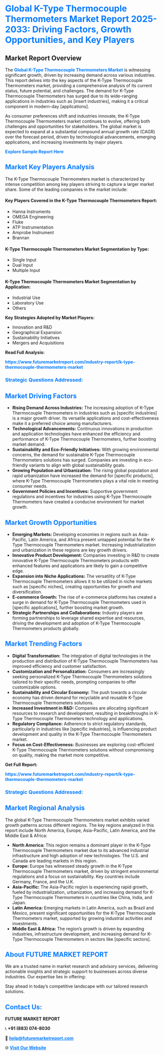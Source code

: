 <h1 style="color: #007BFF;">Global K-Type Thermocouple Thermometers Market Report 2025-2033: Driving Factors, Growth Opportunities, and Key Players</h1>

<section id="overview">
<h2>Market Report Overview</h2>
<p>The <a href="https://www.futuremarketreport.com/industry-report/k-type-thermocouple-thermometers-market" style="color: #007BFF; text-decoration: none;"><strong>Global K-Type Thermocouple Thermometers Market</strong></a> is witnessing significant growth, driven by increasing demand across various industries. This report delves into the key aspects of the K-Type Thermocouple Thermometers market, providing a comprehensive analysis of its current status, future potential, and challenges. The demand for K-Type Thermocouple Thermometers has surged due to its wide-ranging applications in industries such as [insert industries], making it a critical component in modern-day [applications].</p>
<p>As consumer preferences shift and industries innovate, the K-Type Thermocouple Thermometers market continues to evolve, offering both challenges and opportunities for stakeholders. The global market is expected to expand at a substantial compound annual growth rate (CAGR) over the forecast period, driven by technological advancements, emerging applications, and increasing investments by major players.</p>
</section>

<section id="overview">
<p><a href="https://www.futuremarketreport.com/request-sample/reportId=29366" style="color: #007BFF; text-decoration: none;"><strong>Explore Sample Report Here</strong></a></p>
</section>

<section id="key-players">
<h2 style="color: #007BFF;">Market Key Players Analysis</h2>
<p>The K-Type Thermocouple Thermometers market is characterized by intense competition among key players striving to capture a larger market share. Some of the leading companies in the market include:</p>
<h4>Key Players Covered in the K-Type Thermocouple Thermometers Report:</h4>
<ul><li>Hanna Instruments</li><li>OMEGA Engineering</li><li>Fluke</li><li>ATP Instrumentation</li><li>Amprobe Instrument</li><li>Brannan</li></ul>
<h4>K-Type Thermocouple Thermometers Market Segmentation by Type:</h4>
<ul><li>Single Input</li><li>Dual Input</li><li>Multiple Input</li></ul>

<h4>K-Type Thermocouple Thermometers Market Segmentation by Application:</h4>
<ul><li>Industrial Use</li><li>Laboratory Use</li><li>Others</li></ul>
<p><strong>Key Strategies Adopted by Market Players:</strong></p>
<ul>
<li>Innovation and R&D</li>
<li>Geographical Expansion</li>
<li>Sustainability Initiatives</li>
<li>Mergers and Acquisitions</li>
</ul>
</section>

<section>
<p><strong>Read Full Analysis: </strong></p><a href="https://www.futuremarketreport.com/industry-report/k-type-thermocouple-thermometers-market" style="color: #007BFF; text-decoration: none;"><strong>https://www.futuremarketreport.com/industry-report/k-type-thermocouple-thermometers-market</strong></a>
<h3 style="color: #007BFF;">Strategic Questions Addressed:</h3>
</section>

<section id="driving-factors">
<h2 style="color: #007BFF;">Market Driving Factors</h2>
<ul>
<li><strong>Rising Demand Across Industries:</strong> The increasing adoption of K-Type Thermocouple Thermometers in industries such as [specific industries] is a major growth driver. Its versatile applications and cost-effectiveness make it a preferred choice among manufacturers.</li>
<li><strong>Technological Advancements:</strong> Continuous innovations in production and application technologies have enhanced the efficiency and performance of K-Type Thermocouple Thermometers, further boosting market demand.</li>
<li><strong>Sustainability and Eco-Friendly Initiatives:</strong> With growing environmental concerns, the demand for sustainable K-Type Thermocouple Thermometers solutions has surged. Companies are investing in eco-friendly variants to align with global sustainability goals.</li>
<li><strong>Growing Population and Urbanization:</strong> The rising global population and rapid urbanization have increased the demand for [specific products], where K-Type Thermocouple Thermometers plays a vital role in meeting consumer needs.</li>
<li><strong>Government Policies and Incentives:</strong> Supportive government regulations and incentives for industries using K-Type Thermocouple Thermometers have created a conducive environment for market growth.</li>
</ul>
</section>

<section id="growth-opportunities">
<h2 style="color: #007BFF;">Market Growth Opportunities</h2>
<ul>
<li><strong>Emerging Markets:</strong> Developing economies in regions such as Asia-Pacific, Latin America, and Africa present untapped potential for the K-Type Thermocouple Thermometers market. Increasing industrialization and urbanization in these regions are key growth drivers.</li>
<li><strong>Innovative Product Development:</strong> Companies investing in R&D to create innovative K-Type Thermocouple Thermometers products with enhanced features and applications are likely to gain a competitive edge.</li>
<li><strong>Expansion into Niche Applications:</strong> The versatility of K-Type Thermocouple Thermometers allows it to be utilized in niche markets such as [specific niches], creating opportunities for growth and diversification.</li>
<li><strong>E-commerce Growth:</strong> The rise of e-commerce platforms has created a surge in demand for K-Type Thermocouple Thermometers used in [specific applications], further boosting market growth.</li>
<li><strong>Strategic Partnerships and Collaborations:</strong> Industry players are forming partnerships to leverage shared expertise and resources, driving the development and adoption of K-Type Thermocouple Thermometers products globally.</li>
</ul>
</section>

<section id="trending-factors">
<h2 style="color: #007BFF;">Market Trending Factors</h2>
<ul>
<li><strong>Digital Transformation:</strong> The integration of digital technologies in the production and distribution of K-Type Thermocouple Thermometers has improved efficiency and customer satisfaction.</li>
<li><strong>Customization and Personalization:</strong> Consumers are increasingly seeking personalized K-Type Thermocouple Thermometers solutions tailored to their specific needs, prompting companies to offer customizable options.</li>
<li><strong>Sustainability and Circular Economy:</strong> The push towards a circular economy has driven demand for recyclable and reusable K-Type Thermocouple Thermometers solutions.</li>
<li><strong>Increased Investment in R&D:</strong> Companies are allocating significant resources to research and development, resulting in breakthroughs in K-Type Thermocouple Thermometers technology and applications.</li>
<li><strong>Regulatory Compliance:</strong> Adherence to strict regulatory standards, particularly in industries like [specific industries], is influencing product development and quality in the K-Type Thermocouple Thermometers market.</li>
<li><strong>Focus on Cost-Effectiveness:</strong> Businesses are exploring cost-efficient K-Type Thermocouple Thermometers solutions without compromising on quality, making the market more competitive.</li>
</ul>
</section>

<section>
<p><strong>Get Full Report: </strong></p><a href="https://www.futuremarketreport.com/industry-report/k-type-thermocouple-thermometers-market" style="color: #007BFF; text-decoration: none;"><strong>https://www.futuremarketreport.com/industry-report/k-type-thermocouple-thermometers-market</strong></a>
<h3 style="color: #007BFF;">Strategic Questions Addressed:</h3>
</section>


<section id="regional-analysis">
<h2 style="color: #007BFF;">Market Regional Analysis</h2>
<p>The global K-Type Thermocouple Thermometers market exhibits varied growth patterns across different regions. The key regions analyzed in this report include North America, Europe, Asia-Pacific, Latin America, and the Middle East & Africa:</p>
<ul>
<li><strong>North America:</strong> This region remains a dominant player in the K-Type Thermocouple Thermometers market due to its advanced industrial infrastructure and high adoption of new technologies. The U.S. and Canada are leading markets in this region.</li>
<li><strong>Europe:</strong> Europe has witnessed steady growth in the K-Type Thermocouple Thermometers market, driven by stringent environmental regulations and a focus on sustainability. Key countries include Germany, France, and the U.K.</li>
<li><strong>Asia-Pacific:</strong> The Asia-Pacific region is experiencing rapid growth, fueled by industrialization, urbanization, and increasing demand for K-Type Thermocouple Thermometers in countries like China, India, and Japan.</li>
<li><strong>Latin America:</strong> Emerging markets in Latin America, such as Brazil and Mexico, present significant opportunities for the K-Type Thermocouple Thermometers market, supported by growing industrial activities and investments.</li>
<li><strong>Middle East & Africa:</strong> The region’s growth is driven by expanding industries, infrastructure development, and increasing demand for K-Type Thermocouple Thermometers in sectors like [specific sectors].</li>
</ul>
</section>

<footer>
<h2 style="color: #007BFF;">About FUTURE MARKET REPORT</h2>
<p>We are a trusted name in market research and advisory services, delivering actionable insights and strategic support to businesses across diverse industries. Our expertise lies in offering:</p>

<p>Stay ahead in today’s competitive landscape with our tailored research solutions.</p>

<h2 style="color: #007BFF;">Contact Us:</h2>
<p><strong>FUTURE MARKET REPORT</strong></p>
<p>📞 <strong>+91 (883) 074-8030</strong></p>
<p>📧 <strong><a href="mailto:help@futuremarketreport.com" style="color: #007BFF;">help@futuremarketreport.com</a></strong></p>
<p>🌐 <strong><a href="https://www.futuremarketreport.com/" style="color: #007BFF;">Visit Our Website</a></strong></p>
</footer>
